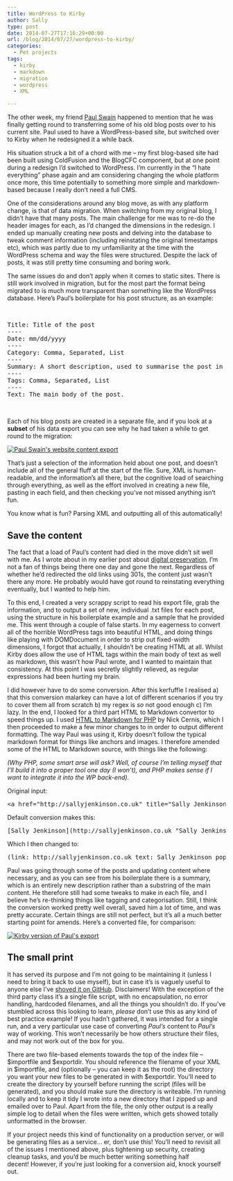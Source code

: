 ```yaml
---
title: WordPress to Kirby
author: Sally
type: post
date: 2014-07-27T17:16:29+00:00
url: /blog/2014/07/27/wordpress-to-kirby/
categories:
  - Pet projects
tags:
  - kirby
  - markdown
  - migration
  - wordpress
  - XML

---
```

The other week, my friend <a title="Paul Swain" href="http://iwearglasses.net" target="_blank">Paul Swain</a> happened to mention that he was finally getting round to transferring some of his old blog posts over to his current site. Paul used to have a WordPress-based site, but switched over to Kirby when he redesigned it a while back.

His situation struck a bit of a chord with me &#8211; my first blog-based site had been built using ColdFusion and the BlogCFC component, but at one point during a redesign I’d switched to WordPress. I’m currently in the “I hate everything” phase again and am considering changing the whole platform once more, this time potentially to something more simple and markdown-based because I really don&#8217;t need a full CMS.

One of the considerations around any blog move, as with any platform change, is that of data migration. When switching from my original blog, I didn’t have that many posts. The main challenge for me was to re-do the header images for each, as I’d changed the dimensions in the redesign. I ended up manually creating new posts and delving into the database to tweak comment information (including reinstating the original timestamps etc), which was partly due to my unfamiliarity at the time with the WordPress schema and way the files were structured. Despite the lack of posts, it was still pretty time consuming and boring work.

The same issues do and don’t apply when it comes to static sites. There is still work involved in migration, but for the most part the format being migrated to is much more transparent than something like the WordPress database. Here’s Paul’s boilerplate for his post structure, as an example:

&nbsp;

<pre>Title: Title of the post
----
Date: mm/dd/yyyy
----
Category: Comma, Separated, List
----
Summary: A short description, used to summarise the post in the blog listings.
----
Tags: Comma, Separated, List
----
Text: The main body of the post.</pre>

&nbsp;

Each of his blog posts are created in a separate file, and if you look at a **subset** of his data export you can see why he had taken a while to get round to the migration:

[![Paul Swain's website content export][1]][1]

That’s just a selection of the information held about one post, and doesn&#8217;t include all of the general fluff at the start of the file. Sure, XML is human-readable, and the information’s all there, but the cognitive load of searching through everything, as well as the effort involved in creating a new file, pasting in each field, and then checking you’ve not missed anything isn’t fun.

You know what is fun? Parsing XML and outputting all of this automatically!

## Save the content

The fact that a load of Paul’s content had died in the move didn’t sit well with me. As I wrote about in my earlier post about [digital preservation][2], I’m not a fan of things being there one day and gone the next. Regardless of whether he’d redirected the old links using 301s, the content just wasn’t there any more. He probably would have got round to reinstating everything eventually, but I wanted to help him.

To this end, I created a very scrappy script to read his export file, grab the information, and to output a set of new, individual .txt files for each post, using the structure in his boilerplate example and a sample that he provided me. This went through a couple of false starts. In my eagerness to convert all of the horrible WordPress tags into beautiful HTML, and doing things like playing with DOMDocument in order to strip out fixed-width dimensions, I forgot that actually, I shouldn’t be creating HTML at all. Whilst Kirby does allow the use of HTML tags within the main body of text as well as markdown, this wasn’t how Paul wrote, and I wanted to maintain that consistency. At this point I was secretly slightly relieved, as regular expressions had been hurting my brain.

I did however have to do some conversion. After this kerfuffle I realised a) that this conversion malarkey can have a lot of different scenarios if you try to cover them all from scratch b) my regex is _so_ not good enough c) I&#8217;m lazy. In the end, I looked for a third part HTML to Markdown convertor to speed things up. I used <a href="https://github.com/nickcernis/html-to-markdown" target="_blank">HTML to Markdown for PHP</a> by Nick Cernis, which I then proceeded to make a few minor changes to in order to output different formatting. The way Paul was using it, Kirby doesn’t follow the typical markdown format for things like anchors and images. I therefore amended some of the HTML to Markdown source, with things like the following:

_(Why PHP, some smart arse will ask? Well, of course I&#8217;m telling myself that I&#8217;ll build it into a proper tool one day (I won&#8217;t), and PHP makes sense if I want to integrate it into the WP back-end)._

Original input:

<pre>&lt;a href="http://sallyjenkinson.co.uk" title="Sally Jenkinson's website"&gt;Sally Jenkinson&lt;/a&gt;
</pre>

Default conversion makes this:

<pre>[Sally Jenkinson](http://sallyjenkinson.co.uk "Sally Jenkinson's website")
</pre>

Which I then changed to:

<pre>(link: http://sallyjenkinson.co.uk text: Sally Jenkinson popup: true title: Sally Jenkinson's website)
</pre>

Paul was going through some of the posts and updating content where necessary, and as you can see from his boilerplate there is a summary, which is an entirely new description rather than a substring of the main content. He therefore still had some tweaks to make in each file, and I believe he&#8217;s re-thinking things like tagging and categorisation. Still, I think the conversion worked pretty well overall, saved him a lot of time, and was pretty accurate. Certain things are still not perfect, but it&#8217;s all a much better starting point for amends. Here&#8217;s a converted file, for comparison:

[![Kirby version of Paul's export][3]][3]

## The small print

It has served its purpose and I&#8217;m not going to be maintaining it (unless I need to bring it back to use myself), but in case it&#8217;s is vaguely useful to anyone else I&#8217;ve <a title="WordPress XML to Kirby on GitHub" href="https://github.com/greywillfade/wpxml-to-kirby" target="_blank">shoved it on GitHub</a>. Disclaimers! With the exception of the third party class it&#8217;s a single file script, with no encapsulation, no error handling, hardcoded filenames, and all the things you shouldn&#8217;t do. If you&#8217;ve stumbled across this looking to learn, _please_ don&#8217;t use this as any kind of best practice example! If you hadn&#8217;t gathered, it was intended for a single run, and a very particular use case of converting _Paul&#8217;s_ content to _Paul&#8217;s_ way of working. This won&#8217;t necessarily be how others structure their files, and may not work out of the box for you.

<p class="p1">
  There are two file-based elements towards the top of the index file &#8211; $importfile and $exportdir. You should reference the filename of your XML in $importfile, and (optionally &#8211; you can keep it as the root) the directory you want your new files to be generated in with $exportdir. You&#8217;ll need to create the directory by yourself before running the script (files will be generated), and you should make sure the directory is writeable. I’m running locally and to keep it tidy I wrote into a new directory that I zipped up and emailed over to Paul. Apart from the file, the only other output is a really simple log to detail when the files were written, which gets showed totally unformatted in the browser.
</p>

<p class="p1">
  If your project needs this kind of functionality on a production server, or will be generating files as a service&#8230; er, don&#8217;t use this! You&#8217;ll need to revisit all of the issues I mentioned above, plus tightening up security, creating cleanup tasks, and you&#8217;d be much better writing something half decent! However, if you&#8217;re just looking for a conversion aid, knock yourself out.
</p>

 [1]: http://recordssoundthesame.com/wp-content/uploads/2014/07/swainexport.jpg
 [2]: http://recordssoundthesame.com/blog/2014/04/24/digital-preservation/ "Digital preservation"
 [3]: http://recordssoundthesame.com/wp-content/uploads/2014/07/swainexport-kirby.jpg